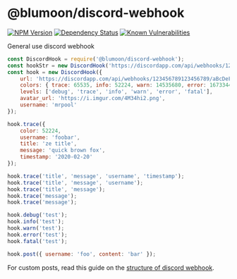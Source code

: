 # @blumoon/discord-webhook
[![NPM Version](https://badge.fury.io/js/%40blumoon%2Fdiscord-webhook.svg)](https://www.npmjs.com/@blumoon/discord-webhook)
[![Dependency Status](https://david-dm.org/blumoon/discord-webhook.svg)](https://david-dm.org/blumoon/discord-webhook)
[![Known Vulnerabilities](https://snyk.io/test/github/blumoon/discord-webhook/badge.svg)](https://snyk.io/test/github/blumoon/discord-webhook)

General use discord webhook

```js
const DiscordHook = require('@blumoon/discord-webhook');
const hookStr = new DiscordHook('https://discordapp.com/api/webhooks/123456789123456789/aBcDeFgHiJkLmNoPqRsTuVwXyZaBcDeFgHiJkLmNoPqRsTuVwXyZaBcDeFgHiJkLmNoP');
const hook = new DiscordHook({
    url: 'https://discordapp.com/api/webhooks/123456789123456789/aBcDeFgHiJkLmNoPqRsTuVwXyZaBcDeFgHiJkLmNoPqRsTuVwXyZaBcDeFgHiJkLmNoP',
    colors: { trace: 65535, info: 52224, warn: 14535680, error: 16733440, fatal: 16711680 },
    levels: ['debug', 'trace', 'info', 'warn', 'error', 'fatal'],
    avatar_url: 'https://i.imgur.com/4M34hi2.png',
    username: 'mrpool'
});

hook.trace({
    color: 52224,
    username: 'foobar',
    title: 'ze title',
    message: 'quick brown fox',
    timestamp: '2020-02-20'
});

hook.trace('title', 'message', 'username', 'timestamp');
hook.trace('title', 'message', 'username');
hook.trace('title', 'message');
hook.trace('message');
hook.trace('message');

hook.debug('test');
hook.info('test');
hook.warn('test');
hook.error('test');
hook.fatal('test');

hook.post({ username: 'foo', content: 'bar' });
```

For custom posts, read this guide on the [structure of discord webhook](https://birdie0.github.io/discord-webhooks-guide/discord_webhook.html).
